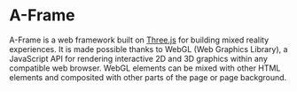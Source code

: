 # A-Frame

A-Frame is a web framework built on [Three.js](https://threejs.org) for building mixed reality experiences. It is made possible thanks to WebGL \(Web Graphics Library\), a JavaScript API for rendering interactive 2D and 3D graphics within any compatible web browser. WebGL elements can be mixed with other HTML elements and composited with other parts of the page or page background.



